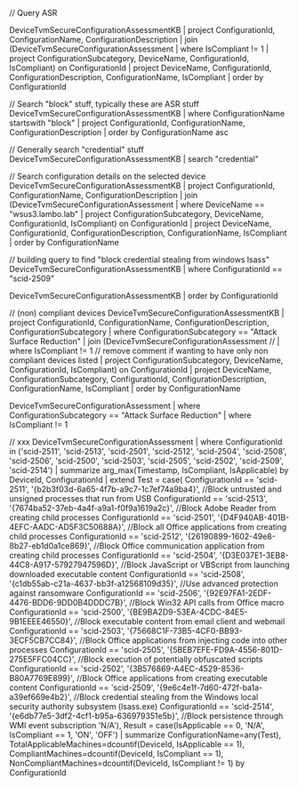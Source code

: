 
// Query ASR

DeviceTvmSecureConfigurationAssessmentKB
| project ConfigurationId, ConfigurationName, ConfigurationDescription
| join (DeviceTvmSecureConfigurationAssessment
    | where IsCompliant != 1
    | project ConfigurationSubcategory, DeviceName, ConfigurationId, IsCompliant)
    on ConfigurationId
| project DeviceName, ConfigurationId, ConfigurationDescription, ConfigurationName, IsCompliant
| order by ConfigurationId

// Search "block" stuff, typically these are ASR stuff
DeviceTvmSecureConfigurationAssessmentKB
| where ConfigurationName startswith "block"
| project ConfigurationId, ConfigurationName, ConfigurationDescription
| order by ConfigurationName asc

// Generally search "credential" stuff
DeviceTvmSecureConfigurationAssessmentKB
| search "credential"

// Search configuration details on the selected device
DeviceTvmSecureConfigurationAssessmentKB
| project ConfigurationId, ConfigurationName, ConfigurationDescription
| join (DeviceTvmSecureConfigurationAssessment
    | where DeviceName == "wsus3.lambo.lab"
    | project ConfigurationSubcategory, DeviceName, ConfigurationId, IsCompliant)
    on ConfigurationId
| project DeviceName, ConfigurationId, ConfigurationDescription, ConfigurationName, IsCompliant
| order by ConfigurationName


// building query to find "block credential stealing from windows lsass"
DeviceTvmSecureConfigurationAssessmentKB
| where ConfigurationId == "scid-2509"


DeviceTvmSecureConfigurationAssessmentKB
| order by ConfigurationId


// (non) compliant devices
DeviceTvmSecureConfigurationAssessmentKB
| project ConfigurationId, ConfigurationName, ConfigurationDescription, ConfigurationSubcategory
| where ConfigurationSubcategory == "Attack Surface Reduction"
| join (DeviceTvmSecureConfigurationAssessment
    // | where IsCompliant != 1 // remove comment if wanting to have only non compliant devices listed
    | project ConfigurationSubcategory, DeviceName, ConfigurationId, IsCompliant)
    on ConfigurationId
| project DeviceName, ConfigurationSubcategory, ConfigurationId, ConfigurationDescription, ConfigurationName, IsCompliant
| order by ConfigurationName


DeviceTvmSecureConfigurationAssessment 
| where ConfigurationSubcategory == "Attack Surface Reduction"
| where IsCompliant != 1



// xxx
DeviceTvmSecureConfigurationAssessment
| where ConfigurationId in ('scid-2511', 'scid-2513',
    'scid-2501', 'scid-2512', 'scid-2504', 'scid-2508', 'scid-2506', 'scid-2500', 'scid-2503', 'scid-2505',
    'scid-2502', 'scid-2509', 'scid-2514')
| summarize arg_max(Timestamp, IsCompliant, IsApplicable) by DeviceId, ConfigurationId
| extend Test = case(
    ConfigurationId == 'scid-2511', '{b2b3f03d-6a65-4f7b-a9c7-1c7ef74a9ba4}', //Block untrusted and unsigned processes that run from USB
    ConfigurationId == 'scid-2513', '{7674ba52-37eb-4a4f-a9a1-f0f9a1619a2c}', //Block Adobe Reader from creating child processes
    ConfigurationId == 'scid-2501', '{D4F940AB-401B-4EFC-AADC-AD5F3C50688A}', //Block all Office applications from creating child processes
    ConfigurationId == 'scid-2512', '{26190899-1602-49e8-8b27-eb1d0a1ce869}', //Block Office communication application from creating child processes
    ConfigurationId == 'scid-2504', '{D3E037E1-3EB8-44C8-A917-57927947596D}', //Block JavaScript or VBScript from launching downloaded executable content
    ConfigurationId == 'scid-2508', '{c1db55ab-c21a-4637-bb3f-a12568109d35}', //Use advanced protection against ransomware
    ConfigurationId == 'scid-2506', '{92E97FA1-2EDF-4476-BDD6-9DD0B4DDDC7B}', //Block Win32 API calls from Office macro
    ConfigurationId == 'scid-2500', '{BE9BA2D9-53EA-4CDC-84E5-9B1EEEE46550}', //Block executable content from email client and webmail
    ConfigurationId == 'scid-2503', '{75668C1F-73B5-4CF0-BB93-3ECF5CB7CC84}', //Block Office applications from injecting code into other processes
    ConfigurationId == 'scid-2505', '{5BEB7EFE-FD9A-4556-801D-275E5FFC04CC}', //Block execution of potentially obfuscated scripts
    ConfigurationId == 'scid-2502', '{3B576869-A4EC-4529-8536-B80A7769E899}', //Block Office applications from creating executable content
    ConfigurationId == 'scid-2509', '{9e6c4e1f-7d60-472f-ba1a-a39ef669e4b2}', //Block credential stealing from the Windows local security authority subsystem (lsass.exe)
    ConfigurationId == 'scid-2514', '{e6db77e5-3df2-4cf1-b95a-636979351e5b}', //Block persistence through WMI event subscription
  'N/A'),
Result = case(IsApplicable == 0, 'N/A', IsCompliant == 1, 'ON', 'OFF')
| summarize ConfigurationName=any(Test), TotalApplicableMachines=dcountif(DeviceId, IsApplicable == 1), CompliantMachines=dcountif(DeviceId, IsCompliant == 1), NonCompliantMachines=dcountif(DeviceId, IsCompliant != 1) by ConfigurationId

